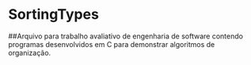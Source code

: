 # SortingTypes

##Arquivo para trabalho avaliativo de engenharia de software contendo programas desenvolvidos em C para demonstrar algoritmos de organização.
